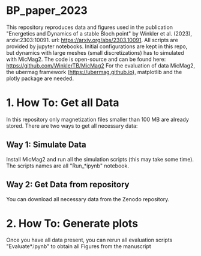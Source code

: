 # BP_paper_2023
This repository reproduces data and figures used in the publication "Energetics and Dynamics of a stable Bloch point" by Winkler et al. (2023), arxiv:2303:10091. url:  https://arxiv.org/abs/2303.10091. 
All scripts are provided by jupyter notebooks. Initial configurations are kept in this repo, but dynamics with large meshes (small discretizations) has to simulated with MicMag2. The code is open-source and can be found here: https://github.com/WinklerTB/MicMag2
For the evaluation of data MicMag2, the ubermag framework (https://ubermag.github.io), matplotlib and the plotly package are needed.

# 1. How To: Get all Data
In this repository only magnetization files smaller than 100 MB are already stored. There are two ways to get all necessary data:
## Way 1: Simulate Data
Install MicMag2 and run all the simulation scripts (this may take some time). The scripts names are all  "Run_*ipynb" notebook. 
## Way 2: Get Data from repository
You can download all necessary data from the Zenodo repository.

# 2. How To: Generate plots
Once you have all data present, you can rerun all evaluation scripts "Evaluate*.ipynb" to obtain all Figures from the manuscript

